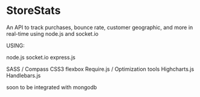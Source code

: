 StoreStats
==========

An API to track purchases, bounce rate, customer geographic, and more in real-time using node.js and socket.io

USING:

node.js
socket.io
express.js

SASS / Compass
CSS3 flexbox
Require.js / Optimization tools
Highcharts.js
Handlebars.js

soon to be integrated with mongodb

